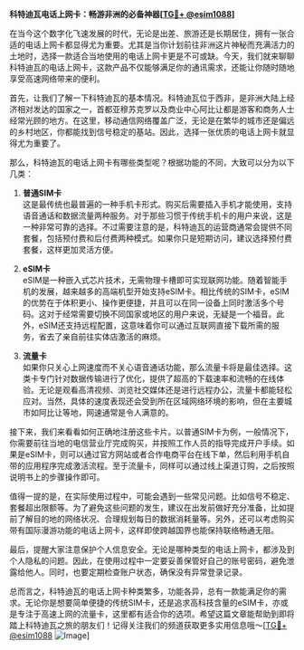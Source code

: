 **科特迪瓦电话上网卡：畅游非洲的必备神器[[TG💪+ @esim1088](https://t.me/s/esim1088)]**

在当今这个数字化飞速发展的时代，无论是出差、旅游还是长期居住，拥有一张合适的电话上网卡都显得尤为重要。尤其是当你计划前往非洲这片神秘而充满活力的土地时，选择一款适合当地使用的电话上网卡更是不可或缺。今天，我们就来聊聊科特迪瓦的电话上网卡，这款产品不仅能够满足你的通讯需求，还能让你随时随地享受高速网络带来的便利。

首先，让我们了解一下科特迪瓦的基本情况。科特迪瓦位于西非，是非洲大陆上经济相对发达的国家之一，首都亚穆苏克罗以及商业中心阿比让都是游客和商务人士经常光顾的地方。在这里，移动通信网络覆盖广泛，无论是在繁华的城市还是偏远的乡村地区，你都能找到信号稳定的基站。因此，选择一张优质的电话上网卡就显得尤为重要了。

那么，科特迪瓦的电话上网卡有哪些类型呢？根据功能的不同，大致可以分为以下几类：

1. **普通SIM卡**  
   这是最传统也最普遍的一种手机卡形式。购买后需要插入手机才能使用，支持语音通话和数据流量两种服务。对于那些习惯于传统手机卡的用户来说，这是一种非常可靠的选择。不过需要注意的是，科特迪瓦的运营商通常会提供不同套餐，包括预付费和后付费两种模式。如果你只是短期访问，建议选择预付费套餐，这样更加灵活方便。

2. **eSIM卡**  
   eSIM是一种嵌入式芯片技术，无需物理卡槽即可实现联网功能。随着智能手机的发展，越来越多的高端机型开始支持eSIM卡。相比传统的SIM卡，eSIM的优势在于体积更小、操作更便捷，并且可以在同一设备上同时激活多个号码。这对于经常需要切换不同国家或地区的用户来说，无疑是一个福音。此外，eSIM还支持远程配置，这意味着你可以通过互联网直接下载所需的服务，省去了亲自前往实体店激活的麻烦。

3. **流量卡**  
   如果你只关心上网速度而不关心语音通话功能，那么流量卡将是最佳选择。这类卡专门针对数据传输进行了优化，提供了超高的下载速率和流畅的在线体验。无论是观看高清视频、浏览社交媒体还是进行远程办公，流量卡都能轻松应对。当然，具体的速度表现还会受到所在区域网络环境的影响，但在主要城市如阿比让等地，网速通常是令人满意的。

接下来，我们来看看如何正确地注册这些卡片。以普通SIM卡为例，一般情况下，你需要前往当地的电信营业厅完成购买，并按照工作人员的指导完成开户手续。如果是eSIM卡，则可以通过官方网站或者合作电商平台在线下单，然后利用手机自带的应用程序完成激活流程。至于流量卡，同样可以通过线上渠道订购，之后按照说明书上的步骤操作即可。

值得一提的是，在实际使用过程中，可能会遇到一些常见问题。比如信号不稳定、套餐超出限额等。为了避免这些问题的发生，建议在出发前做好充分准备，比如提前了解目的地的网络状况、合理规划每日的数据消耗量等。另外，还可以考虑购买带有国际漫游功能的电话上网卡，这样即使跨越国界也能保持联络畅通无阻。

最后，提醒大家注意保护个人信息安全。无论是哪种类型的电话上网卡，都涉及到个人隐私的问题。因此，在使用过程中一定要妥善保管好自己的账号密码，避免泄露给他人。同时，也要定期检查账户状态，确保没有异常登录记录。

总而言之，科特迪瓦的电话上网卡种类繁多，功能各异，总有一款能满足你的需求。无论你是想要简单便捷的传统SIM卡，还是追求高科技含量的eSIM卡，亦或是专注于高速上网的流量卡，这里都有适合你的选项。希望这篇文章能帮助到即将踏上科特迪瓦之旅的朋友们！记得关注我们的频道获取更多实用信息哦～[[TG💪+ @esim1088](https://t.me/s/esim1088) ![Image](https://i.postimg.cc/4NQfJmqS/Snipaste-2025-05-13-00-14-12.png)]